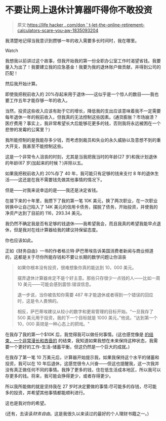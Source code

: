 # 不要让网上退休计算器吓得你不敢投资

> 原文:[https://life hacker . com/don ' t-let-the-online-retirement-calculators-scare-you-aw-1835093204](https://lifehacker.com/dont-let-the-online-retirement-calculators-scare-you-aw-1835093204)

我清楚地记得当我意识到攒够一年的收入需要多长时间时，我在哪里。

Watch

我想我以前讲过这个故事，但我开始我的第一份全职办公室工作时渴望省钱。我要量入为出了！我要建立我的应急基金！我要为我的退休账户做贡献，并得到公司的匹配！

然后我开始计算。

即使我把税前收入的 20%存起来用于退休——这似乎是一个惊人的数目——我也要工作五年才能存够一年的收入。

当然，投资这些收入应该有助于它的增长，降低我的支出应该意味着我不一定需要每年退休一年的税前收入，但我真的无法控制这些因素。(通货膨胀？市场崩溃？医疗费用？事实上，我非常希望长大后能够花更多的钱，否则我将永远被困在一个悲惨的发霉的公寓里？)

我所能控制的是我能存多少钱，而考虑到裁员和失业的永久威胁以及意想不到的重大开支，我甚至不能控制这些。

这是一个非常令人沮丧的时刻，尤其是当我把我当时的年龄(27 岁)和我计划退休的年龄(67 岁)加起来的时候？)并除以五。

如果我把税前收入的 20%存了 40 年，我可能只有足够的钱来支付 8 年的退休生活——这还是在我不需要钱先做其他事情的情况下。

但是——对我来说幸运的是——我还是决定省钱。

在接下来的十年里，我攒下了我的第一笔 10K 美元，换了两次职业，在一次职业转换中让自己陷入了 14K 美元的信用卡债务，摆脱了债务，开始投资，并使我的净资产达到了目前的 116，293.34 美元。

我仍然不确定我是否有足够的钱退休——我希望我会，而且我真的希望我能早点退休，但是我对在线计算器给我的建议持保留态度。

你也应该如此。

正如《财务自由》一书的作者格兰特·萨巴蒂埃告诉美国消费者新闻与商业频道的，这都是关于尽你所能存钱和不要让长期的数学问题让你沮丧

> 如果你根本没有投资，很难想象你真的能达到 10，000 美元。
> 
> 摆弄退休计算器肯定不是个好主意。那些只存很少一点钱的人——比如一周 10 美元——可能会感到震惊:错误信息。
> 
> 退一步说，当你被告知你需要 487 年才能退休或者得到一个错误的回应时，这是令人畏惧的。
> 
> 相反，萨巴蒂埃建议从较小的数字和更易管理的目标开始。“一旦我存了 500 美元用于投资，我的下一个目标就是 1000 美元，”他说。"达到第一个 10，000 英镑是一种心态上的把戏。"

在我存了我的第一个$10K 后，我觉得我可以做任何事情。(这也感觉像是 [的结束，一个非常漫长和吝啬的](https://www.thebillfold.com/2014/07/the-year-i-saved-10000/) 的结束，我知道如果我想在未来保持这种状态，我需要一个更好的工作-生活-储蓄平衡，但这仍然是一个巨大的成就。)

在我存了第一笔 10 万美元后，计算器开始提示我，如果我保持这个水平的储蓄和投资，我可以在 10 年后退休，这感觉很令人兴奋——但这也提醒我，这一次我并没有真正做任何不同的事情。我挣了更多的钱，住在低生活成本地区，所以我可以存更多的钱。将来，我可能会挣得更少，或者存得更少。

所以我所能做的就是坚持我在 27 岁时决定要做的事情:尽可能多的存钱，尽可能多的投资，并希望其他事情都能顺利进行。

这也是我对你的希望。

(还有，去读读*财务自由*。这是我很久以来读过的最好的个人理财书籍之一。)